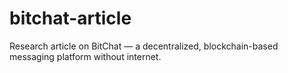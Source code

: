 # bitchat-article
Research article on BitChat — a decentralized, blockchain-based messaging platform without internet.
